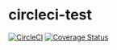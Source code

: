 # circleci-test

[![CircleCI](https://circleci.com/gh/gwynhowell/circleci-test.svg?style=shield)](https://circleci.com/gh/gwynhowell/circleci-test)
[![Coverage Status](https://coveralls.io/repos/github/gwynhowell/circleci-test/badge.svg?branch=master)](https://coveralls.io/github/gwynhowell/circleci-test?branch=master)

